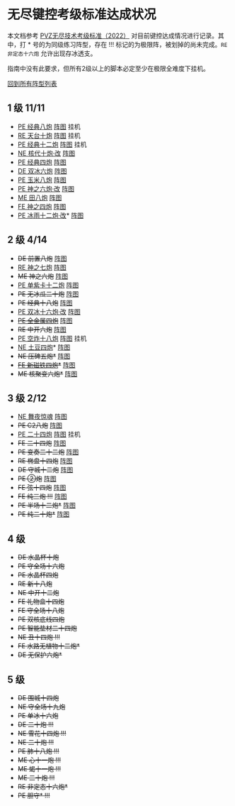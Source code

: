 # 无尽键控考级标准达成状况

本文档参考 [PVZ无尽技术考级标准（2022）](https://www.bilibili.com/read/cv16510468/) 对目前键控达成情况进行记录。其中，打 * 号的为同级练习阵型，存在 !!! 标记的为极限阵，被划掉的尚未完成。`RE 非定态十六炮` 允许出现存冰透支。

指南中没有此要求，但所有2级以上的脚本必定至少在极限全难度下挂机。

[回到所有阵型列表](./README.md)

## 1 级 11/11

- [PE 经典八炮](./旧阵型/20240305/README.md#pe-经典八炮) [阵图](./考级阵图/L1/PE%20经典八炮.jpg) 挂机
- [RE 天台十炮](./旧阵型/20240305/README.md#re-天台十炮-p5-挂机) [阵图](./考级阵图/L1/RE%20天台十炮.jpg) 挂机
- [PE 经典十二炮](./旧阵型/20240305/README.md#pe-经典十二炮-p6-挂机) [阵图](./考级阵图/L1/PE%20经典十二炮.jpg) 挂机
- [NE 核代十炮·改](./旧阵型/20240312/README.md#ne-核代十炮改-p6-挂机) [阵图](./考级阵图/L1/NE%20核代十炮·改.jpg)
- [PE 经典四炮](./旧阵型/20240305/README.md#pe-经典四炮) [阵图](./考级阵图/L1/PE%20经典四炮.jpg)
- [DE 双冰六炮](./旧阵型/20240305/README.md#de-双冰六炮-ch5-手动) [阵图](./考级阵图/L1/DE%20双冰六炮.jpg)
- [PE 玉米八炮](./旧阵型/20240312/README.md#pe-玉米八炮-对ch6) [阵图](./考级阵图/L1/PE%20玉米八炮.jpg)
- [PE 神之六炮·改](./旧阵型/20240312/README.md#pe-神之六炮改-s4) [阵图](./考级阵图/L1/PE%20神之六炮·改.jpg)
- [ME 田八炮](./旧阵型/20240305/README.md#me-田八炮-对c8u-挂机-不稳定) [阵图](./考级阵图/L1/ME%20田八炮.jpg)
- [FE 神之四炮](./旧阵型/20240312/README.md#fe-神之四炮-邻c6u) [阵图](./考级阵图/L1/FE%20神之四炮.jpg)
- [PE 冰雨十二炮·改](./旧阵型/20240312/README.md#pe-冰雨十二炮改-p6)* [阵图](./考级阵图/L1/PE%20冰雨十二炮·改.jpg)

## 2 级 4/14

- ~~DE 前置八炮~~ [阵图](./考级阵图/L2/DE%20前置八炮.jpg)
- [RE 神之七炮](./旧阵型/20240305/README.md#re-神之七炮-ch5u) [阵图](./考级阵图/L2/RE%20神之七炮.jpg)
- ~~ME 神之六炮~~ [阵图](./考级阵图/L2/ME%20神之六炮.jpg)
- [PE 单紫卡十二炮](./旧阵型/20240305/README.md#pe-单紫卡十二炮) [阵图](./考级阵图/L2/PE%20单紫卡十二炮.jpg)
- ~~PE 无冰瓜二十炮~~ [阵图](./考级阵图/L2/PE%20无冰瓜二十炮.jpg)
- ~~PE 经典十八炮~~ [阵图](./考级阵图/L2/PE%20经典十八炮.jpg)
- [PE 双冰十六炮·改](./旧阵型/20240312/README.md#pe-双冰十六炮改-ch6) [阵图](./考级阵图/L2/PE%20双冰十六炮·改.jpg)
- ~~[PE 全金属四炮](./README.md#pe-全金属四炮-ch4-n-手动-不稳定)~~ [阵图](./考级阵图/L2/PE%20全金属四炮.jpg)
- ~~RE 中开六炮~~ [阵图](./考级阵图/L2/RE%20中开六炮.png)
- [PE 空炸十八炮](./旧阵型/20240312/README.md#pe-空炸十八炮-p6-挂机) [阵图](./考级阵图/L2/PE%20空炸十八炮.jpg) 挂机
- [NE 土豆四炮](./README.md#ne-土豆四炮-邻c7u)* [阵图](./考级阵图/L2/NE%20土豆四炮.jpg)
- ~~NE 压碑五炮*~~ [阵图](./考级阵图/L2/NE%20压碑五炮.jpg)
- ~~[FE 新磁铁四炮](./README.md#fe-新磁铁四炮-对c6u-未完成)*~~ [阵图](./考级阵图/L2/FE%20新磁铁四炮.jpg)
- ~~ME 核聚变六炮*~~ [阵图](./考级阵图/L2/ME%20核聚变六炮.jpg)

## 3 级 2/12

- [NE 舞夜惊魂](./旧阵型/20240312/README.md#ne-舞夜惊魂-p6) [阵图](./考级阵图/L3/NE%20舞夜惊魂.jpg)
- ~~PE C2八炮~~ [阵图](./考级阵图/L3/PE%20C2八炮.jpg)
- [PE 二十四炮](./旧阵型/20240312/README.md#pe-二十四炮-p6-2i-挂机) [阵图](./考级阵图/L3/PE%20二十四炮.jpg) 挂机
- ~~FE 二十四炮~~ [阵图](./考级阵图/L3/FE%20二十四炮.jpg)
- ~~PE 变奏二十二炮~~ [阵图](./考级阵图/L3/PE%20半场十二炮.jpg)
- ~~RE 椭盘十四炮~~ [阵图](./考级阵图/L3/RE%20椭盘十四炮.jpg)
- ~~DE 守城十二炮~~ [阵图](./考级阵图/L3/DE%20守城十二炮.jpg)
- ~~PE ②炮~~ [阵图](./考级阵图/L3/PE%20②炮.jpg)
- ~~FE 弦十四炮~~ [阵图](./考级阵图/L3/FE%20弦十四炮.jpg)
- ~~FE 纯三炮 !!!~~ [阵图](./考级阵图/L3/FE%20纯三炮.jpg)
- ~~PE 半场十二炮*~~ [阵图](./考级阵图/L3/PE%20半场十二炮.jpg)
- ~~PE 纯二十炮*~~ [阵图](./考级阵图/L3/PE%20纯二十炮.jpg) 

## 4 级

- ~~DE 水晶杯十炮~~
- ~~PE 守全场十六炮~~
- ~~PE 水晶杯四炮~~
- ~~RE 新十八炮~~
- ~~NE 中开十二炮~~
- ~~FE 礼物盒十四炮~~
- ~~FE 守全场十八炮~~
- ~~PE 双核底线四炮~~
- ~~PE 智能垫材二十四炮~~
- ~~NE 丑十四炮 !!!~~
- ~~FE 水路无植物十二炮*~~
- ~~DE 无保护六炮*~~

## 5 级
- ~~DE 围城十四炮~~
- ~~NE 守全场十九炮~~
- ~~PE 单冰十六炮~~
- ~~DE 二十炮 !!!~~
- ~~NE 雪花十四炮 !!!~~
- ~~NE 二十炮 !!!~~
- ~~PE 肺十八炮 !!!~~
- ~~ME 心十一炮 !!!~~
- ~~ME 蝎十一炮 !!!~~
- ~~ME 二十炮 !!!~~
- ~~RE 非定态十六炮*~~
- ~~PE 胆守* !!!~~
